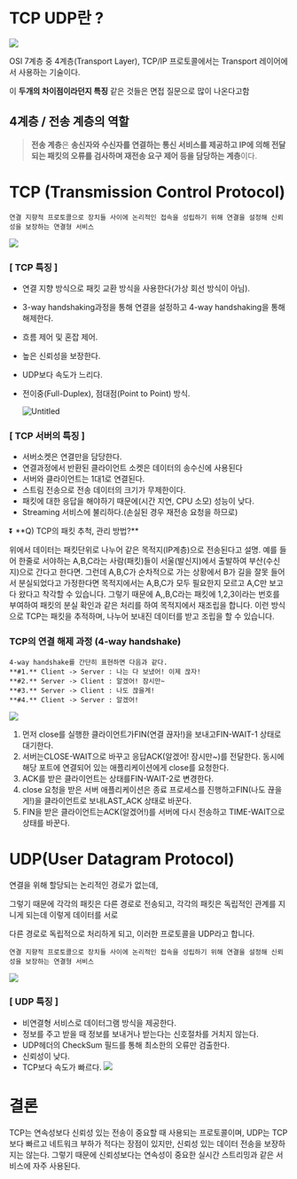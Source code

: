 # TCP UDP란 ?

![](https://velog.velcdn.com/images/ozziny/post/f2ca2c12-e1ea-4384-800a-49ab8d45873d/image.png)


OSI 7계층 중 4계층(Transport Layer), TCP/IP 프로토콜에서는 Transport 레이어에서 사용하는 기술이다.

이 **두개의 차이점이라던지 특징** 같은 것들은 면접 질문으로 많이 나온다고함

## 4계층 / 전송 계층의 역할

> **전송 계층**은 **송신자와 수신자를 연결하는 통신 서비스를 제공하고 IP에 의해 전달되는 패킷의 오류를 검사하며 재전송 요구 제어 등을 담당하는 계층**이다.
> 

# TCP (Transmission Control Protocol)

```
연결 지향적 프로토콜으로 장치들 사이에 논리적인 접속을 성립하기 위해 연결을 설정해 신뢰성을 보장하는 연결형 서비스
```
![](https://velog.velcdn.com/images/ozziny/post/1d3467ea-ff6e-4458-bdcc-9e5ba76ecc42/image.png)


### **[ TCP 특징 ]**

- 연결 지향 방식으로 패킷 교환 방식을 사용한다(가상 회선 방식이 아님).
- 3-way handshaking과정을 통해 연결을 설정하고 4-way handshaking을 통해 해제한다.
- 흐름 제어 및 혼잡 제어.
- 높은 신뢰성을 보장한다.
- UDP보다 속도가 느리다.
- 전이중(Full-Duplex), 점대점(Point to Point) 방식.
    
    ![Untitled](https://prod-files-secure.s3.us-west-2.amazonaws.com/68fecc62-03dd-4c1f-8237-3b6226295ac7/7bbe8645-ceeb-45a0-bc4d-f0c19080b864/Untitled.png)
    

### **[ TCP 서버의 특징 ]**

- 서버소켓은 연결만을 담당한다.
- 연결과정에서 반환된 클라이언트 소켓은 데이터의 송수신에 사용된다
- 서버와 클라이언트는 1대1로 연결된다.
- 스트림 전송으로 전송 데이터의 크기가 무제한이다.
- 패킷에 대한 응답을 해야하기 때문에(시간 지연, CPU 소모) 성능이 낮다.
- Streaming 서비스에 불리하다.(손실된 경우 재전송 요청을 하므로)

<aside>
⏬ **Q) TCP의 패킷 추척, 관리 방법?**

위에서 데이터는 패킷단위로 나누어 같은 목적지(IP계층)으로 전송된다고 설명. 예를 들어 한줄로 서야하는 A,B,C라는 사람(패킷)들이 서울(발신지)에서 출발하여 부산(수신지)으로 간다고 한다면. 그런데 A,B,C가 순차적으로 가는 상황에서 B가 길을 잘못 들어서 분실되었다고 가정한다면 목적지에서는 A,B,C가 모두 필요한지 모르고 A,C만 보고 다 왔다고 착각할 수 있습니다. 그렇기 때문에 A,,B,C라는 패킷에 1,2,3이라는 번호를 부여하여 패킷의 분실 확인과 같은 처리를 하여 목적지에서 재조립을 합니다. 이런 방식으로 TCP는 패킷을 추적하며, 나누어 보내진 데이터를 받고 조립을 할 수 있습니다.

</aside>

### **TCP의 연결 해제 과정 (4-way handshake)**

```
4-way handshake를 간단히 표현하면 다음과 같다.
**#1.** Client -> Server : 나는 다 보냈어! 이제 끊자!
**#2.** Server -> Client : 알겠어! 잠시만~
**#3.** Server -> Client : 나도 끊을게!
**#4.** Client -> Server : 알겠어!
```

![](https://velog.velcdn.com/images/ozziny/post/09f3321b-3a09-404f-b184-4f528ea49fe9/image.png)

1. 먼저 close를 실행한 클라이언트가FIN(연결 끊자!)을 보내고FIN-WAIT-1 상태로 대기한다.
2. 서버는CLOSE-WAIT으로 바꾸고 응답ACK(알겠어! 잠시만~)를 전달한다. 동시에 해당 포트에 연결되어 있는 애플리케이션에게 close를 요청한다.
3. ACK를 받은 클라이언트는 상태를FIN-WAIT-2로 변경한다.
4. close 요청을 받은 서버 애플리케이션은 종료 프로세스를 진행하고FIN(나도 끊을게!)을 클라이언트로 보내LAST_ACK 상태로 바꾼다.
5. FIN을 받은 클라이언트는ACK(알겠어!)를 서버에 다시 전송하고 TIME-WAIT으로 상태를 바꾼다.

# **UDP(User Datagram Protocol)**

연결을 위해 할당되는 논리적인 경로가 없는데,

그렇기 때문에 각각의 패킷은 다른 경로로 전송되고, 각각의 패킷은 독립적인 관계를 지니게 되는데 이렇게 데이터를 서로

다른 경로로 독립적으로 처리하게 되고, 이러한 프로토콜을 UDP라고 합니다.

```
연결 지향적 프로토콜으로 장치들 사이에 논리적인 접속을 성립하기 위해 연결을 설정해 신뢰성을 보장하는 연결형 서비스
```

![](https://velog.velcdn.com/images/ozziny/post/140101c5-327f-4d19-bb36-cfd88e963542/image.png)


### **[ UDP 특징 ]**

- 비연결형 서비스로 데이터그램 방식을 제공한다.
- 정보를 주고 받을 때 정보를 보내거나 받는다는 신호절차를 거치지 않는다.
- UDP헤더의 CheckSum 필드를 통해 최소한의 오류만 검출한다.
- 신뢰성이 낮다.
- TCP보다 속도가 빠르다.
![](https://velog.velcdn.com/images/ozziny/post/82d24599-e3ca-4f33-a3ad-c4389468eb2b/image.png)


# 결론

TCP는 연속성보다 신뢰성 있는 전송이 중요할 때 사용되는 프로토콜이며, UDP는 TCP보다 빠르고 네트워크 부하가 적다는 장점이 있지만, 신뢰성 있는 데이터 전송을 보장하지는 않는다. 그렇기 때문에 신뢰성보다는 연속성이 중요한 실시간 스트리밍과 같은 서비스에 자주 사용된다.